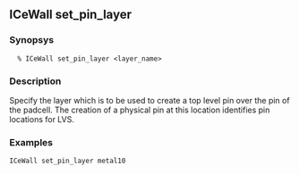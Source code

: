 ## ICeWall set_pin_layer
### Synopsys
```
  % ICeWall set_pin_layer <layer_name>
```
### Description
Specify the layer which is to be used to create a top level pin over the pin of the padcell. The creation of a physical pin at this location identifies pin locations for LVS.
### Examples
```
ICeWall set_pin_layer metal10
```
